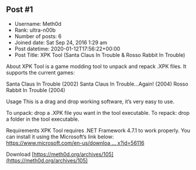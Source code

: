 ## Post #1
- Username: Meth0d
- Rank: ultra-n00b
- Number of posts: 6
- Joined date: Sat Sep 24, 2016 1:29 am
- Post datetime: 2020-01-12T17:56:22+00:00
- Post Title: XPK Tool (Santa Claus In Trouble & Rosso Rabbit In Trouble)

About
XPK Tool is a game modding tool to unpack and repack .XPK files.
It supports the current games:

Santa Claus In Trouble (2002)
Santa Claus In Trouble…Again! (2004)
Rosso Rabbit In Trouble (2004)



Usage
This is a drag and drop working software, it’s very easy to use.

To unpack: drop a .XPK file you want in the tool executable.
To repack: drop a folder in the tool executable.

Requirements
XPK Tool requires .NET Framework 4.7.1 to work properly.
You can install it using the Microsoft’s link below:
[https://www.microsoft.com/en-us/downloa ... x?id=56116](https://www.microsoft.com/en-us/download/details.aspx?id=56116)

Download
[https://meth0d.org/archives/105](https://meth0d.org/archives/105)
